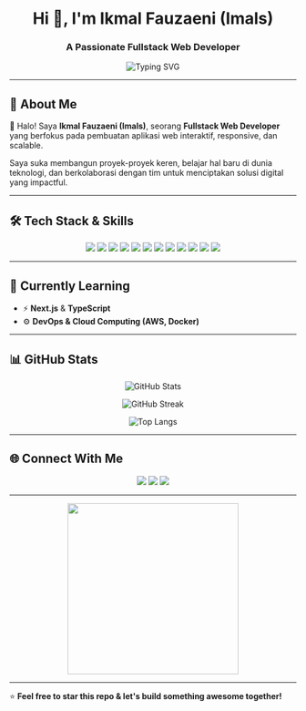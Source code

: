 <h1 align="center">Hi 👋, I'm Ikmal Fauzaeni (Imals)</h1>
<h3 align="center">A Passionate Fullstack Web Developer</h3>

<p align="center">
  <img src="https://readme-typing-svg.herokuapp.com?font=Fira+Code&size=22&pause=1000&color=00BFFF&center=true&vCenter=true&width=500&lines=Fullstack+Web+Developer;React+%7C+Node+%7C+Java+%7C+PHP;Open+to+Collaboration+%F0%9F%92%AA" alt="Typing SVG" />
</p>

---

## 🚀 About Me
👋 Halo! Saya **Ikmal Fauzaeni (Imals)**, seorang **Fullstack Web Developer** yang berfokus pada pembuatan aplikasi web interaktif, responsive, dan scalable.

Saya suka membangun proyek-proyek keren, belajar hal baru di dunia teknologi, dan berkolaborasi dengan tim untuk menciptakan solusi digital yang impactful.

---

## 🛠 Tech Stack & Skills

<p align="center">
  <img src="https://img.shields.io/badge/React-20232A?style=for-the-badge&logo=react&logoColor=61DAFB" />
  <img src="https://img.shields.io/badge/Node.js-339933?style=for-the-badge&logo=nodedotjs&logoColor=white" />
  <img src="https://img.shields.io/badge/Tailwind_CSS-38B2AC?style=for-the-badge&logo=tailwind-css&logoColor=white" />
  <img src="https://img.shields.io/badge/PostgreSQL-4169E1?style=for-the-badge&logo=postgresql&logoColor=white" />
  <img src="https://img.shields.io/badge/MySQL-005C84?style=for-the-badge&logo=mysql&logoColor=white" />
  <img src="https://img.shields.io/badge/Java-ED8B00?style=for-the-badge&logo=java&logoColor=white" />
  <img src="https://img.shields.io/badge/PHP-777BB4?style=for-the-badge&logo=php&logoColor=white" />
  <img src="https://img.shields.io/badge/HTML5-E34F26?style=for-the-badge&logo=html5&logoColor=white" />
  <img src="https://img.shields.io/badge/C-00599C?style=for-the-badge&logo=c&logoColor=white" />
  <img src="https://img.shields.io/badge/C++-00599C?style=for-the-badge&logo=cplusplus&logoColor=white" />
  <img src="https://img.shields.io/badge/JavaScript-F7DF1E?style=for-the-badge&logo=javascript&logoColor=black" />
  <img src="https://img.shields.io/badge/CSS3-1572B6?style=for-the-badge&logo=css3&logoColor=white" />
</p>

---

## 🌱 Currently Learning

- ⚡ **Next.js** & **TypeScript**
- ⚙️ **DevOps & Cloud Computing (AWS, Docker)**

---

## 📊 GitHub Stats

<p align="center">
  <img src="https://github-readme-stats.vercel.app/api?username=ikmalfauzaeni&show_icons=true&theme=radical" alt="GitHub Stats" />
</p>

<p align="center">
  <img src="https://github-readme-streak-stats.herokuapp.com/?user=ikmalfauzaeni&theme=radical" alt="GitHub Streak" />
</p>

<p align="center">
  <img src="https://github-readme-stats.vercel.app/api/top-langs/?username=ikmalfauzaeni&layout=compact&theme=radical" alt="Top Langs" />
</p>

---

## 🌐 Connect With Me

<p align="center">
  <a href="https://github.com/ikmalfauzaeni"><img src="https://img.shields.io/badge/GitHub-171515?style=for-the-badge&logo=github&logoColor=white" /></a>
  <a href="https://www.linkedin.com/in/ikmal-fauzaeni/"><img src="https://img.shields.io/badge/LinkedIn-0A66C2?style=for-the-badge&logo=linkedin&logoColor=white" /></a>
  <a href="mailto:imals.dev@gmail.com"><img src="https://img.shields.io/badge/Gmail-D14836?style=for-the-badge&logo=gmail&logoColor=white" /></a>
</p>

---

<p align="center">
  <img src="https://media.giphy.com/media/qgQUggAC3Pfv687qPC/giphy.gif" width="300" />
</p>

---

⭐ **Feel free to star this repo & let's build something awesome together!**
